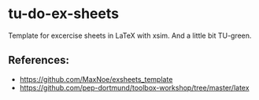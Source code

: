 # tu-do-ex-sheets
Template for excercise sheets in LaTeX with xsim. And a little bit TU-green. 

## References:
- https://github.com/MaxNoe/exsheets_template
- https://github.com/pep-dortmund/toolbox-workshop/tree/master/latex
